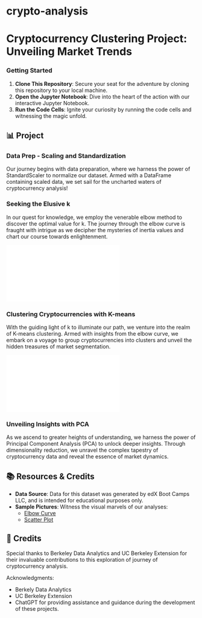 # crypto-analysis
# Cryptocurrency Clustering Project: Unveiling Market Trends


### Getting Started

1. **Clone This Repository**: Secure your seat for the adventure by cloning this repository to your local machine.
2. **Open the Jupyter Notebook**: Dive into the heart of the action with our interactive Jupyter Notebook.
3. **Run the Code Cells**: Ignite your curiosity by running the code cells and witnessing the magic unfold.

## 📊 Project
### Data Prep - Scaling and Standardization

Our journey begins with data preparation, where we harness the power of StandardScaler to normalize our dataset. Armed with a DataFrame containing scaled data, we set sail for the uncharted waters of cryptocurrency analysis!

### Seeking the Elusive k

In our quest for knowledge, we employ the venerable elbow method to discover the optimal value for k. The journey through the elbow curve is fraught with intrigue as we decipher the mysteries of inertia values and chart our course towards enlightenment.

![Elbow Curve](resources/composite_plot_elbow.html)

### Clustering Cryptocurrencies with K-means

With the guiding light of k to illuminate our path, we venture into the realm of K-means clustering. Armed with insights from the elbow curve, we embark on a voyage to group cryptocurrencies into clusters and unveil the hidden treasures of market segmentation.

![Scatter Plot](resources/composite_plot_scatter.html)

### Unveiling Insights with PCA

As we ascend to greater heights of understanding, we harness the power of Principal Component Analysis (PCA) to unlock deeper insights. Through dimensionality reduction, we unravel the complex tapestry of cryptocurrency data and reveal the essence of market dynamics.

## 📚 Resources & Credits

- **Data Source**: Data for this dataset was generated by edX Boot Camps LLC, and is intended for educational purposes only.
- **Sample Pictures**: Witness the visual marvels of our analyses:
  - [Elbow Curve](resources/composite_plot_elbow.html)
  - [Scatter Plot](resources/composite_plot_scatter.html)

## 🎉 Credits

Special thanks to Berkeley Data Analytics and UC Berkeley Extension for their invaluable contributions to this exploration of journey of cryptocurrency analysis.

Acknowledgments:
- Berkely Data Analytics
- UC Berkeley Extension
- ChatGPT for providing assistance and guidance during the development of these projects.































